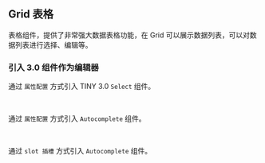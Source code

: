<div class="demo-header">
<p class="overviewicon">
  <span class="wapi-list-form"/>
</p>

## Grid 表格

<nova-uxlink widget-name="Grid"></nova-uxlink>

表格组件，提供了非常强大数据表格功能，在 Grid 可以展示数据列表，可以对数据列表进行选择、编辑等。
</div>

### 引入 3.0 组件作为编辑器

通过 `属性配置` 方式引入 TINY 3.0 `Select` 组件。

<nova-demo-view link="grid/grid_Example/gridEdit/custom-editor-select"></nova-demo-view>

<br>

通过 `属性配置` 方式引入 `Autocomplete` 组件。

<nova-demo-view link="grid/grid_Example/gridEdit/custom-editor2"></nova-demo-view>

<br>


通过 `slot 插槽` 方式引入 `Autocomplete` 组件。

<nova-demo-view link="grid/grid_Example/gridEdit/custom-editor3"></nova-demo-view>

<br>
